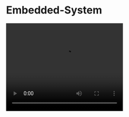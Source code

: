 # Embedded-System
 <video width="320" height="240" controls>
  <source src="https://raw.githubusercontent.com/sohanur-it/Embedded-System/master/Home-automation.mp4" type="video/mp4">
</video> 


